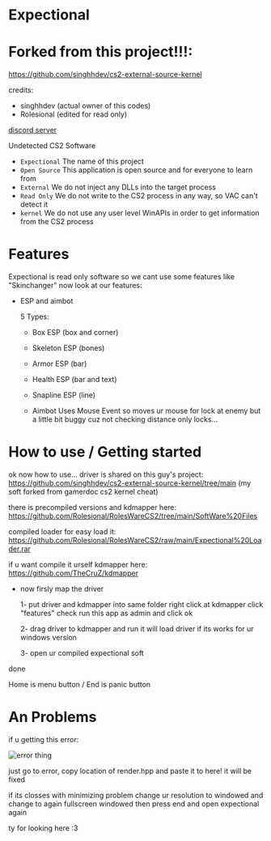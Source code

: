 
# Expectional

# Forked from this project!!!:
 https://github.com/singhhdev/cs2-external-source-kernel

credits:
- singhhdev (actual owner of this codes)
- Rolesional (edited for read only)

<p align="left">
<a href="https://discord.gg/ACGvzP9cwy">
discord server
</a>
</p>

Undetected CS2 Software

- `Expectional` The name of this project
- `Open Source` This application is open source and for everyone to learn from
- `External` We do not inject any DLLs into the target process
- `Read Only` We do not write to the CS2 process in any way, so VAC can't detect it
- `kernel` We do not use any user level WinAPIs in order to get information from the CS2 process

# Features
Expectional is read only software so we cant use some features like "Skinchanger" now look at our features:

 - ESP and aimbot
   
   5 Types:
   - Box ESP (box and corner)
   - Skeleton ESP (bones)
   - Armor ESP (bar)
   - Health ESP (bar and text)
   - Snapline ESP (line)

   - Aimbot
     Uses Mouse Event so moves ur mouse for lock at enemy but a little bit buggy cuz not checking distance only locks...

  
# How to use / Getting started

ok now how to use... driver is shared on this guy's project: https://github.com/singhhdev/cs2-external-source-kernel/tree/main (my soft forked from gamerdoc cs2 kernel cheat)

there is precompiled versions and kdmapper here: https://github.com/Rolesional/RolesWareCS2/tree/main/SoftWare%20Files

compiled loader for easy load it: https://github.com/Rolesional/RolesWareCS2/raw/main/Expectional%20Loader.rar

if u want compile it urself kdmapper here: https://github.com/TheCruZ/kdmapper

- now firsly map the driver
  
  1- put driver and kdmapper into same folder right click at kdmapper click "features" check run this app as admin and click ok
  
  2- drag driver to kdmapper and run it will load driver if its works for ur windows version
  
  3- open ur compiled expectional soft
  
done

 Home is menu button / End is panic button

# An Problems

if u getting this error: 

![error thing](https://cdn.discordapp.com/attachments/947516714608918568/1173215389673586779/Screenshot_2.png?ex=656324fa&is=6550affa&hm=3926db162dfaa2d245bdcce82a69c668dbbf491a6a97cc540bb6882d96c5cc4f&)

just go to error, copy location of render.hpp and paste it to here! it will be fixed

if its closses with minimizing problem
change ur resolution to windowed and change to again fullscreen windowed then press end and open expectional again


ty for looking here :3
